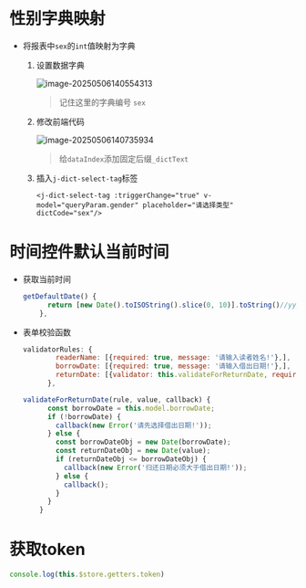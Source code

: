# 性别字典映射

+ 将报表中`sex`的`int`值映射为字典

  1. 设置数据字典

     ![image-20250506140554313](https://book-borrow-project.oss-cn-beijing.aliyuncs.com/md_repo/20250506140554344.png)

     > 记住这里的字典编号 `sex`

  2. 修改前端代码

     ![image-20250506140735934](https://book-borrow-project.oss-cn-beijing.aliyuncs.com/md_repo/20250506140735970.png)

     > 给`dataIndex`添加固定后缀`_dictText`

  3. 插入`j-dict-select-tag`标签

     ```vue
     <j-dict-select-tag :triggerChange="true" v-model="queryParam.gender" placeholder="请选择类型" dictCode="sex"/>
     ```

  



# 时间控件默认当前时间

+ 获取当前时间

  ```js
  getDefaultDate() {
        return [new Date().toISOString().slice(0, 10)].toString()//yyyy-mm-dd
      },
  ```

  


+ 表单校验函数

  ```js
  validatorRules: {
          readerName: [{required: true, message: '请输入读者姓名!'},],
          borrowDate: [{required: true, message: '请输入借出日期!'},],
          returnDate: [{validator: this.validateForReturnDate, required: true, trigger: 'change'},],
        },
  
  validateForReturnDate(rule, value, callback) {
        const borrowDate = this.model.borrowDate;
        if (!borrowDate) {
          callback(new Error('请先选择借出日期!'));
        } else {
          const borrowDateObj = new Date(borrowDate);
          const returnDateObj = new Date(value);
          if (returnDateObj <= borrowDateObj) {
            callback(new Error('归还日期必须大于借出日期!'));
          } else {
            callback();
          }
        }
      }
  ```

  

# 获取token

```js
console.log(this.$store.getters.token)
```

